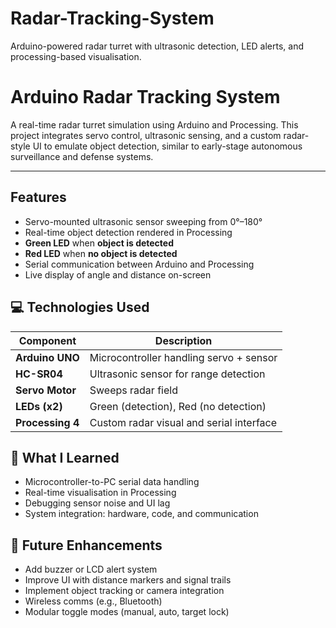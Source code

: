 # Radar-Tracking-System
Arduino-powered radar turret with ultrasonic detection, LED alerts, and processing-based visualisation.
# Arduino Radar Tracking System

A real-time radar turret simulation using Arduino and Processing. This project integrates servo control, ultrasonic sensing, and a custom radar-style UI to emulate object detection, similar to early-stage autonomous surveillance and defense systems.

---

##  Features

- Servo-mounted ultrasonic sensor sweeping from 0°–180°
- Real-time object detection rendered in Processing
- **Green LED** when **object is detected**
- **Red LED** when **no object is detected**
- Serial communication between Arduino and Processing
- Live display of angle and distance on-screen

## 💻 Technologies Used

| Component       | Description                            |
|----------------|----------------------------------------|
| **Arduino UNO** | Microcontroller handling servo + sensor |
| **HC-SR04**     | Ultrasonic sensor for range detection   |
| **Servo Motor** | Sweeps radar field                      |
| **LEDs (x2)**   | Green (detection), Red (no detection)   |
| **Processing 4**| Custom radar visual and serial interface |


## 🧠 What I Learned

- Microcontroller-to-PC serial data handling
- Real-time visualisation in Processing
- Debugging sensor noise and UI lag
- System integration: hardware, code, and communication

## 🚀 Future Enhancements

- Add buzzer or LCD alert system
- Improve UI with distance markers and signal trails
- Implement object tracking or camera integration
- Wireless comms (e.g., Bluetooth)
- Modular toggle modes (manual, auto, target lock)
